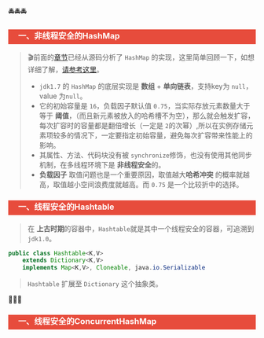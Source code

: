 :oncoming_police_car::oncoming_police_car::oncoming_police_car:

<h3 style="padding-bottom:6px; padding-left:20px; color:#ffffff; background-color:#E74C3C;">一、非线程安全的HashMap</h3>

> :clapper:前面的[章节](https://github.com/about-cloud/JavaCore/)已经从源码分析了 `HashMap` 的实现，这里简单回顾一下，如想详细了解，[请参考这里](https://github.com/about-cloud/JavaCore)。
>
> * `jdk1.7` 的 `HashMap` 的底层实现是 **数组** + **单向链表**，支持key为 `null`，value 为`null`。
> * 它的初始容量是 `16`，负载因子默认值 `0.75`，当实际存放元素数量大于等于 **阈值**，（而且新元素被放入的哈希槽不为空），那么就会触发扩容，每次扩容时的容量都是翻倍增长（一定是 `2`的次幂）,所以在实例存储元素项较多的情况下，一定要指定初始容量，避免每次扩容带来性能上的影响。
> * 其属性、方法、代码块没有被 `synchronize`修饰，也没有使用其他同步机制，在多线程环境下是 **非线程安全**的。
> * **负载因子** 取值问题也是一个重要原因，取值越大**哈希冲突** 的概率就越高，取值越小空间浪费度就越高。而 `0.75` 是一个比较折中的选择。



<h3 style="padding-bottom:6px; padding-left:20px; color:#ffffff; background-color:#E74C3C;">一、线程安全的Hashtable</h3>

> 在 **上古时期**的容器中，`Hashtable`就是其中一个线程安全的容器，可追溯到` jdk1.0`。

```java
public class Hashtable<K,V>
    extends Dictionary<K,V>
    implements Map<K,V>, Cloneable, java.io.Serializable
```

> `Hashtable` 扩展至 `Dictionary` 这个抽象类。



:suspension_railway::suspension_railway::suspension_railway:

<h3 style="padding-bottom:6px; padding-left:20px; color:#ffffff; background-color:#E74C3C;">一、线程安全的ConcurrentHashMap</h3>